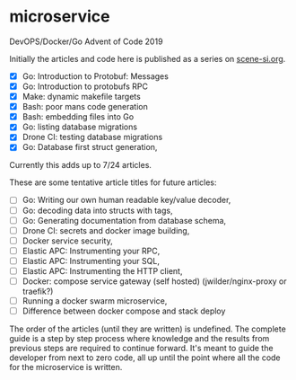 # microservice

DevOPS/Docker/Go Advent of Code 2019

Initially the articles and code here is published as a series on [scene-si.org](https://scene-si.org).

- [x] Go: Introduction to Protobuf: Messages
- [x] Go: Introduction to protobufs RPC
- [x] Make: dynamic makefile targets
- [x] Bash: poor mans code generation
- [x] Bash: embedding files into Go
- [x] Go: listing database migrations
- [x] Drone CI: testing database migrations
- [x] Go: Database first struct generation,

Currently this adds up to 7/24 articles.

These are some tentative article titles for future articles:

- [ ] Go: Writing our own human readable key/value decoder,
- [ ] Go: decoding data into structs with tags,
- [ ] Go: Generating documentation from database schema,
- [ ] Drone CI: secrets and docker image building,
- [ ] Docker service security,
- [ ] Elastic APC: Instrumenting your RPC,
- [ ] Elastic APC: Instrumenting your SQL,
- [ ] Elastic APC: Instrumenting the HTTP client,
- [ ] Docker: compose service gateway (self hosted) (jwilder/nginx-proxy or traefik?)
- [ ] Running a docker swarm microservice,
- [ ] Difference between docker compose and stack deploy

The order of the articles (until they are written) is undefined. The complete guide
is a step by step process where knowledge and the results from previous steps are
required to continue forward. It's meant to guide the developer from next to zero
code, all up until the point where all the code for the microservice is written.